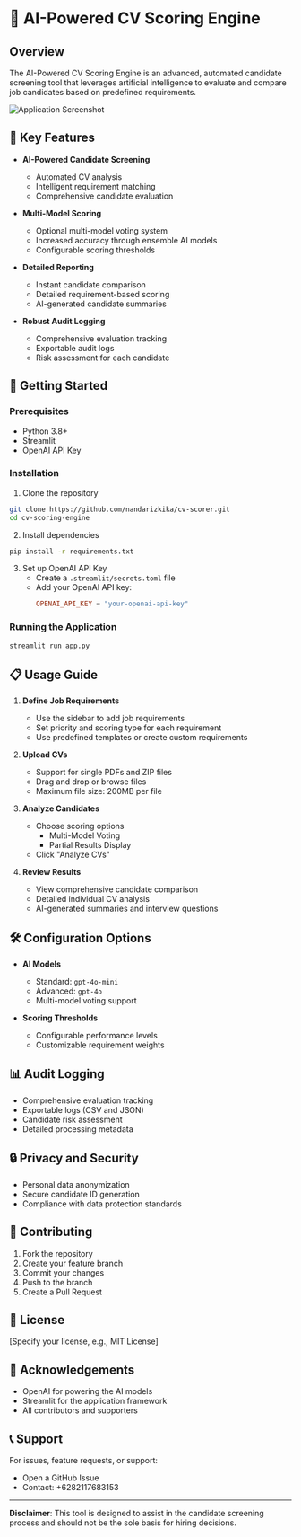 # 🤖 AI-Powered CV Scoring Engine

## Overview

The AI-Powered CV Scoring Engine is an advanced, automated candidate screening tool that leverages artificial intelligence to evaluate and compare job candidates based on predefined requirements.

![Application Screenshot](screenshot.png)

## 🌟 Key Features

- **AI-Powered Candidate Screening**
  - Automated CV analysis
  - Intelligent requirement matching
  - Comprehensive candidate evaluation

- **Multi-Model Scoring**
  - Optional multi-model voting system
  - Increased accuracy through ensemble AI models
  - Configurable scoring thresholds

- **Detailed Reporting**
  - Instant candidate comparison
  - Detailed requirement-based scoring
  - AI-generated candidate summaries

- **Robust Audit Logging**
  - Comprehensive evaluation tracking
  - Exportable audit logs
  - Risk assessment for each candidate

## 🚀 Getting Started

### Prerequisites

- Python 3.8+
- Streamlit
- OpenAI API Key

### Installation

1. Clone the repository
```bash
git clone https://github.com/nandarizkika/cv-scorer.git
cd cv-scoring-engine
```

2. Install dependencies
```bash
pip install -r requirements.txt
```

3. Set up OpenAI API Key
   - Create a `.streamlit/secrets.toml` file
   - Add your OpenAI API key:
     ```toml
     OPENAI_API_KEY = "your-openai-api-key"
     ```

### Running the Application

```bash
streamlit run app.py
```

## 📋 Usage Guide

1. **Define Job Requirements**
   - Use the sidebar to add job requirements
   - Set priority and scoring type for each requirement
   - Use predefined templates or create custom requirements

2. **Upload CVs**
   - Support for single PDFs and ZIP files
   - Drag and drop or browse files
   - Maximum file size: 200MB per file

3. **Analyze Candidates**
   - Choose scoring options
     - Multi-Model Voting
     - Partial Results Display
   - Click "Analyze CVs"

4. **Review Results**
   - View comprehensive candidate comparison
   - Detailed individual CV analysis
   - AI-generated summaries and interview questions

## 🛠 Configuration Options

- **AI Models**
  - Standard: `gpt-4o-mini`
  - Advanced: `gpt-4o`
  - Multi-model voting support

- **Scoring Thresholds**
  - Configurable performance levels
  - Customizable requirement weights

## 📊 Audit Logging

- Comprehensive evaluation tracking
- Exportable logs (CSV and JSON)
- Candidate risk assessment
- Detailed processing metadata

## 🔒 Privacy and Security

- Personal data anonymization
- Secure candidate ID generation
- Compliance with data protection standards

## 🤝 Contributing

1. Fork the repository
2. Create your feature branch
3. Commit your changes
4. Push to the branch
5. Create a Pull Request

## 📜 License

[Specify your license, e.g., MIT License]

## 🙌 Acknowledgements

- OpenAI for powering the AI models
- Streamlit for the application framework
- All contributors and supporters

## 📞 Support

For issues, feature requests, or support:
- Open a GitHub Issue
- Contact: +6282117683153

---

**Disclaimer**: This tool is designed to assist in the candidate screening process and should not be the sole basis for hiring decisions.
